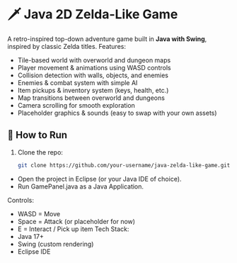 # 🗡️ Java 2D Zelda-Like Game
A retro-inspired top-down adventure game built in **Java with Swing**, inspired by classic Zelda titles.
Features:
- Tile-based world with overworld and dungeon maps
- Player movement & animations using WASD controls
- Collision detection with walls, objects, and enemies
- Enemies & combat system with simple AI
- Item pickups & inventory system (keys, health, etc.)
- Map transitions between overworld and dungeons
- Camera scrolling for smooth exploration
- Placeholder graphics & sounds (easy to swap with your own assets)

## 🚀 How to Run
1. Clone the repo:
   ```bash
   git clone https://github.com/your-username/java-zelda-like-game.git
- Open the project in Eclipse (or your Java IDE of choice).
- Run GamePanel.java as a Java Application.

Controls:
- WASD = Move
- Space = Attack (or placeholder for now)
- E = Interact / Pick up item
Tech Stack:
- Java 17+
- Swing (custom rendering)
- Eclipse IDE
